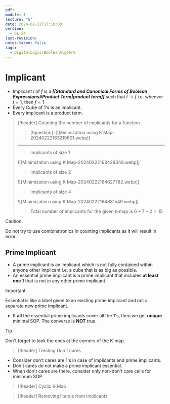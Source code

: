 ```yaml
---
pdf: 
module: 1
lecture: "6"
date: 2024-02-22T17:19:00
version:
  - DL-24
last-revision: 
notes-taken: false
tags:
  - DigitalLogic/BooleanAlgebra
---
```

# Implicant
- Implicant $I$ of $f$ is a ***[[Standard and Canonical Forms of Boolean Expressions#Product Term|product term]]*** such that $I \rightarrow f$ i.e. whenver $I = 1$, then $f = 1$  
- Every Cube of 1's is an implicant.
- Every implicant is a product term.

> [!header] Counting the number of implicants for a function
>> [!question] 
>> ![[Minimization using K Map-20240222163219601.webp]]
> ---
>
>> Implicants of size 1
>
> ![[Minimization using K Map-20240222163428348.webp]]
>
>> Implicants of size 2 
>
> ![[Minimization using K Map-20240222164627782.webp]]
>
>> Implicants of size 4
>
> ![[Minimization using K Map-20240222164831549.webp]]
> 
>> Total number of implicants for the given k-map is $6 + 7 + 2 = 15$

> [!caution] 
> Do not try to use combinatronics in counting implicants as it will result in error.

## Prime Implicant
- A prime implicant is an implicant which is not fully contained within anyone other implicant i.e. a cube that is as big as possible.
- An essential prime implicant is a prime implicant that includes **at least one** 1 that is not in any other prime implicant.

> [!important] 
> Essential is like a label given to an existing prime implicant and not a separate new prime implicant.

- If **all** the essential prime implicants cover all the 1's, then we get **unique** minimal SOP. The converse is **NOT** true.


> [!tip] 
> Don't forget to look the ones at the corners of the K-map.


> [!header] Treating Don't cares
- Consider don't cares are 1's in case of implicants and prime implicants.
- Don't cares do not make a prime implicant essential.
- When don't cares are there, consider only non-don't care cells for minimum SOP.

> [!header] Cyclic K-Map




> [!header] Removing literals from Implicants




